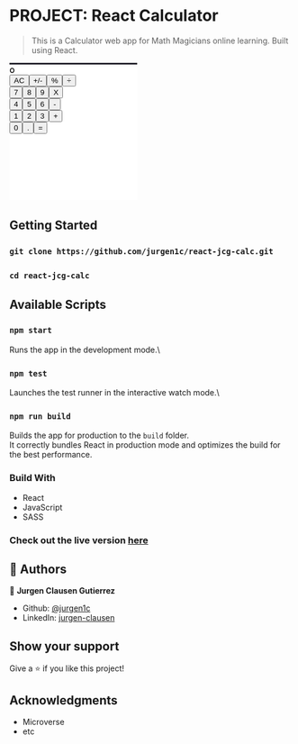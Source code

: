 #	PROJECT: React Calculator


> This is a Calculator web app for Math Magicians online learning. Built using React.

![Page](./home.png)

## Getting Started

### `git clone https://github.com/jurgen1c/react-jcg-calc.git`

### `cd react-jcg-calc`


## Available Scripts

### `npm start`

Runs the app in the development mode.\

### `npm test`

Launches the test runner in the interactive watch mode.\


### `npm run build`

Builds the app for production to the `build` folder.\
It correctly bundles React in production mode and optimizes the build for the best performance.


### Build With

-	React
- JavaScript
-	SASS  

### Check out the live version [here](https://react-jcg-calculator.herokuapp.com/ )     

## 👤 Authors


👤 **Jurgen Clausen Gutierrez**

- Github: [@jurgen1c](https://github.com/jurgen1c)
- LinkedIn: [jurgen-clausen](https://www.linkedin.com/in/jurgen-clausen-2740061a9/)


## Show your support

Give a ⭐️ if you like this project!

## Acknowledgments

- Microverse
- etc

